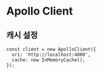 # Apollo Client

## 캐시 설정

```
const client = new ApolloClient({
  uri: 'http://localhost:4000',
  cache: new InMemoryCache(),
});
```
